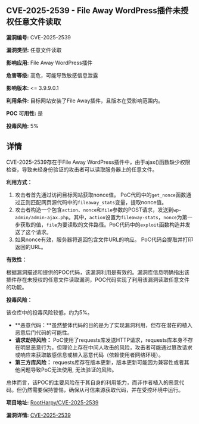 ## CVE-2025-2539 - File Away WordPress插件未授权任意文件读取

**漏洞编号:** CVE-2025-2539

**漏洞类型:** 任意文件读取

**影响应用:** File Away WordPress插件

**危害等级:** 高危，可能导致敏感信息泄露

**影响版本:** <= 3.9.9.0.1

**利用条件:** 目标网站安装了File Away插件，且版本在受影响范围内。

**POC 可用性:** 是

**投毒风险:** 5%

## 详情

CVE-2025-2539存在于File Away WordPress插件中，由于ajax()函数缺少权限检查，导致未经身份验证的攻击者可以读取服务器上的任意文件。 

**利用方式：**

1.  攻击者首先通过访问目标网站获取nonce值。 PoC代码中的`get_nonce`函数通过正则匹配网页源代码中的`fileaway_stats`变量，提取nonce值。
2.  攻击者构造一个包含`action`、`nonce`和`file`参数的POST请求，发送到`wp-admin/admin-ajax.php`。其中，`action`设置为`fileaway-stats`，`nonce`为第一步获取的值，`file`为要读取的文件路径。PoC代码中的`exploit`函数构造并发送了这个请求。
3.  如果nonce有效，服务器将返回包含文件URL的响应。 PoC代码会提取并打印返回的URL。

**有效性：**

根据漏洞描述和提供的POC代码，该漏洞利用是有效的。漏洞库信息明确指出该插件存在未授权的任意文件读取漏洞，POC代码实现了利用该漏洞读取任意文件的功能。

**投毒风险：**

该仓库中的投毒风险较低，约为5%。

*   **恶意代码：**虽然整体代码的目的是为了实现漏洞利用，但存在潜在的植入恶意后门代码的可能性。
*   **请求劫持风险：** PoC使用了requests库发送HTTP请求，requests库本身不存在明显恶意行为，但理论上存在中间人攻击的风险，攻击者可能通过篡改请求或响应来获取敏感信息或植入恶意代码（依赖使用者网络环境）。
*   **第三方库风险：** requests库存在版本更新，版本更新可能因为兼容性或者其他问题导致PoC无法使用, 无法验证的风险。

总体而言，该POC的主要风险在于其自身的利用能力，而非作者植入的恶意代码。但仍然需要保持警惕，确保从可信来源获取代码，并在受控环境中运行。

**项目地址:** [RootHarpy/CVE-2025-2539](https://github.com/RootHarpy/CVE-2025-2539)

**漏洞详情:** [CVE-2025-2539](https://nvd.nist.gov/vuln/detail/CVE-2025-2539)